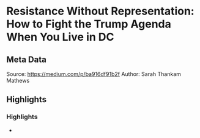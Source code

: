 # Resistance Without Representation: How to Fight the Trump Agenda When You Live in DC

## Meta Data

Source:  https://medium.com/p/ba916df91b2f 
Author: Sarah Thankam Mathews

## Highlights

### Highlights

-  

